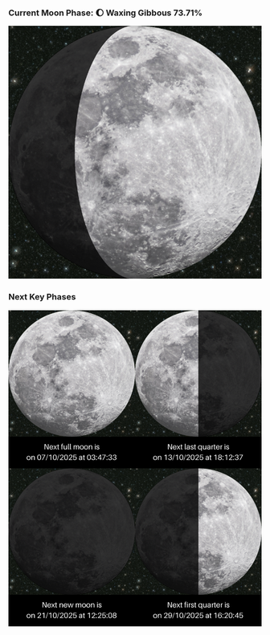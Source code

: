 ### Current Moon Phase: 🌔 Waxing Gibbous 73.71%
![Moon Phase](moonphase.png)
### Next Key Phases
![Gallery](gallery.png)